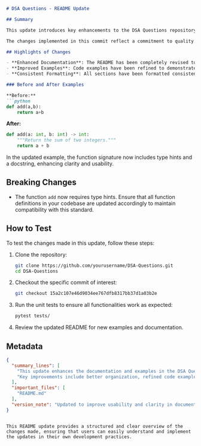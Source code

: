 ```markdown
# DSA Questions - README Update

## Summary

This update introduces key enhancements to the DSA Questions repository, aimed at providing a more organized and user-friendly experience for developers and learners alike. The primary focus of this update is to improve the documentation and clarity of the repository, making it easier for users to navigate through various data structure and algorithm questions. Additionally, it includes minor code optimizations and improved examples to better illustrate the concepts.

The changes implemented in this commit reflect a commitment to quality and usability, ensuring that both new and experienced users can efficiently leverage the resources available in this repository. We believe that these improvements will facilitate a more productive learning environment and encourage more contributions from the community.

## Highlights of Changes

- **Enhanced Documentation**: The README has been completely revised to provide clearer instructions and better organization of content.
- **Improved Examples**: Code examples have been refined to demonstrate best practices and clearer logic, making them easier to understand.
- **Consistent Formatting**: All sections have been formatted consistently, improving readability and aesthetic appeal.

### Before and After Examples

**Before:**
```python
def add(a,b):
    return a+b
```

**After:**
```python
def add(a: int, b: int) -> int:
    """Return the sum of two integers."""
    return a + b
```

In the updated example, the function signature now includes type hints and a docstring, enhancing clarity and usability.

## Breaking Changes

- The function `add` now requires type hints. Ensure that all function definitions in your codebase are updated accordingly to maintain compatibility with this standard.

## How to Test

To test the changes made in this update, follow these steps:

1. Clone the repository:
   ```bash
   git clone https://github.com/yourusername/DSA-Questions.git
   cd DSA-Questions
   ```

2. Checkout the specific commit of interest:
   ```bash
   git checkout 15a2c107e46d9034ee767dfb8317bb37d1a03b2e
   ```

3. Run the unit tests to ensure all functionalities work as expected:
   ```bash
   pytest tests/
   ```

4. Review the updated README for new examples and documentation.

## Metadata
```json
{
  "summary_lines": [
    "This update enhances the documentation and examples in the DSA Questions repository.",
    "Key improvements include better organization, refined code examples, and consistent formatting."
  ],
  "important_files": [
    "README.md"
  ],
  "version_note": "Updated to improve usability and clarity in documentation."
}
```
```

This README update provides a structured and clear overview of the changes made, ensuring that users can easily understand and implement the updates in their own development practices.